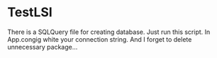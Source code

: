 # TestLSI
There is a SQLQuery file for creating database. Just run this script.
In App.congig white your connection string.
And I forget to delete unnecessary package...
